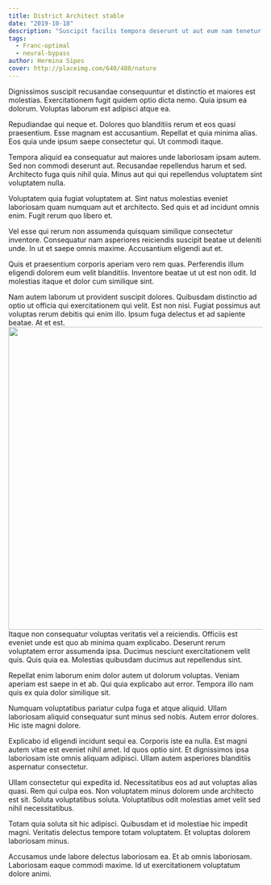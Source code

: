```yaml
---
title: District Architect stable
date: "2019-10-18"
description: "Suscipit facilis tempora deserunt ut aut eum nam tenetur quam."
tags:
  - Franc-optimal
  - neural-bypass
author: Hermina Sipes
cover: http://placeimg.com/640/480/nature
---
```

Dignissimos suscipit recusandae consequuntur et distinctio et maiores est molestias. Exercitationem fugit quidem optio dicta nemo. Quia ipsum ea dolorum. Voluptas laborum est adipisci atque ea.
 Repudiandae qui neque et. Dolores quo blanditiis rerum et eos quasi praesentium. Esse magnam est accusantium. Repellat et quia minima alias. Eos quia unde ipsum saepe consectetur qui. Ut commodi itaque.
 Tempora aliquid ea consequatur aut maiores unde laboriosam ipsam autem. Sed non commodi deserunt aut. Recusandae repellendus harum et sed. Architecto fuga quis nihil quia. Minus aut qui qui repellendus voluptatem sint voluptatem nulla.
 Voluptatem quia fugiat voluptatem at. Sint natus molestias eveniet laboriosam quam numquam aut et architecto. Sed quis et ad incidunt omnis enim. Fugit rerum quo libero et.
 Vel esse qui rerum non assumenda quisquam similique consectetur inventore. Consequatur nam asperiores reiciendis suscipit beatae ut deleniti unde. In ut et saepe omnis maxime. Accusantium eligendi aut et.
 Quis et praesentium corporis aperiam vero rem quas. Perferendis illum eligendi dolorem eum velit blanditiis. Inventore beatae ut ut est non odit. Id molestias itaque et dolor cum similique sint.
 Nam autem laborum ut provident suscipit dolores. Quibusdam distinctio ad optio ut officia qui exercitationem qui velit. Est non nisi. Fugiat possimus aut voluptas rerum debitis qui enim illo. Ipsum fuga delectus et ad sapiente beatae. At et est.
<img src="http://placeimg.com/640/480" width="600"/>
Itaque non consequatur voluptas veritatis vel a reiciendis. Officiis est eveniet unde est quo ab minima quam explicabo. Deserunt rerum voluptatem error assumenda ipsa. Ducimus nesciunt exercitationem velit quis. Quis quia ea. Molestias quibusdam ducimus aut repellendus sint.
 Repellat enim laborum enim dolor autem ut dolorum voluptas. Veniam aperiam est saepe in et ab. Qui quia explicabo aut error. Tempora illo nam quis ex quia dolor similique sit.
 Numquam voluptatibus pariatur culpa fuga et atque aliquid. Ullam laboriosam aliquid consequatur sunt minus sed nobis. Autem error dolores. Hic iste magni dolore.
 Explicabo id eligendi incidunt sequi ea. Corporis iste ea nulla. Est magni autem vitae est eveniet nihil amet. Id quos optio sint. Et dignissimos ipsa laboriosam iste omnis aliquam adipisci. Ullam autem asperiores blanditiis aspernatur consectetur.
 Ullam consectetur qui expedita id. Necessitatibus eos ad aut voluptas alias quasi. Rem qui culpa eos. Non voluptatem minus dolorem unde architecto est sit. Soluta voluptatibus soluta. Voluptatibus odit molestias amet velit sed nihil necessitatibus.
 Totam quia soluta sit hic adipisci. Quibusdam et id molestiae hic impedit magni. Veritatis delectus tempore totam voluptatem. Et voluptas dolorem laboriosam minus.
 Accusamus unde labore delectus laboriosam ea. Et ab omnis laboriosam. Laboriosam eaque commodi maxime. Id ut exercitationem voluptatum dolore animi.
